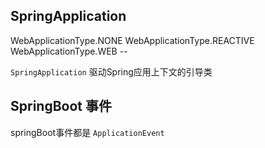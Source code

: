 ## SpringApplication

WebApplicationType.NONE
WebApplicationType.REACTIVE
WebApplicationType.WEB --

`SpringApplication`
驱动Spring应用上下文的引导类


## SpringBoot 事件
springBoot事件都是 `ApplicationEvent`

